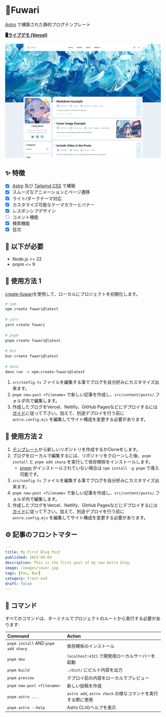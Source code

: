 # 🍥Fuwari

[Astro](https://astro.build) で構築された静的ブログテンプレート

[**🖥️ライブデモ (Vercel)**](https://fuwari.vercel.app)

![Preview Image](https://raw.githubusercontent.com/saicaca/resource/main/fuwari/home.png)

## ✨ 特徴

- [x] [Astro](https://astro.build) 及び [Tailwind CSS](https://tailwindcss.com) で構築
- [x] スムーズなアニメーションとページ遷移
- [x] ライト/ダークテーマ対応
- [x] カスタマイズ可能なテーマカラーとバナー
- [x] レスポンシブデザイン
- [ ] コメント機能
- [x] 検索機能
- [x] 目次

## 👀 以下が必要

- Node.js <= 22
- pnpm <= 9

## 🚀 使用方法 1

[create-fuwari](https://github.com/L4Ph/create-fuwari)を使用して、ローカルにプロジェクトを初期化します。

```sh
# npm
npm create fuwari@latest

# yarn
yarn create fuwari

# pnpm
pnpm create fuwari@latest

# bun
bun create fuwari@latest

# deno
deno run -A npm:create-fuwari@latest
```

1. `src/config.ts` ファイルを編集する事でブログを自分好みにカスタマイズ出来ます。
2. `pnpm new-post <filename>` で新しい記事を作成し、`src/content/posts/`.フォルダ内で編集します。
3. 作成したブログをVercel、Netlify、GitHub Pagesなどにデプロイするには[ガイド](https://docs.astro.build/ja/guides/deploy/)に従って下さい。加えて、別途デプロイを行う前に `astro.config.mjs` を編集してサイト構成を変更する必要があります。

## 🚀 使用方法 2

1. [テンプレート](https://github.com/saicaca/fuwari/generate)から新しいリポジトリを作成するかCloneをします。
2. ブログをローカルで編集するには、リポジトリをクローンした後、`pnpm install` と `pnpm add sharp` を実行して依存関係をインストールします。
   - [pnpm](https://pnpm.io) がインストールされていない場合は `npm install -g pnpm` で導入可能です。
3. `src/config.ts` ファイルを編集する事でブログを自分好みにカスタマイズ出来ます。
4. `pnpm new-post <filename>` で新しい記事を作成し、`src/content/posts/`.フォルダ内で編集します。
5. 作成したブログをVercel、Netlify、GitHub Pagesなどにデプロイするには[ガイド](https://docs.astro.build/ja/guides/deploy/)に従って下さい。加えて、別途デプロイを行う前に `astro.config.mjs` を編集してサイト構成を変更する必要があります。

## ⚙️ 記事のフロントマター

```yaml
---
title: My First Blog Post
published: 2023-09-09
description: This is the first post of my new Astro blog.
image: /images/cover.jpg
tags: [Foo, Bar]
category: Front-end
draft: false
---
```

## 🧞 コマンド

すべてのコマンドは、ターミナルでプロジェクトのルートから実行する必要があります:

| Command                             | Action                                      |
|:------------------------------------|:--------------------------------------------|
| `pnpm install` AND `pnpm add sharp` | 依存関係のインストール                                 |
| `pnpm dev`                          | `localhost:4321` で開発用ローカルサーバーを起動            |
| `pnpm build`                        | `./dist/` にビルド内容を出力                         |
| `pnpm preview`                      | デプロイ前の内容をローカルでプレビュー                         |
| `pnpm new-post <filename>`          | 新しい投稿を作成                                    |
| `pnpm astro ...`                    | `astro add`, `astro check` の様なコマンドを実行する際に使用 |
| `pnpm astro --help`                 | Astro CLIのヘルプを表示                            |
